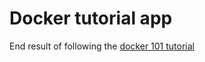 # Docker tutorial app

End result of following the [docker 101 tutorial](https://www.docker.com/101-tutorial)
